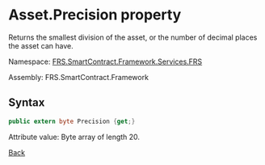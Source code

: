 # Asset.Precision property

Returns the smallest division of the asset, or the number of decimal places the asset can have.

Namespace: [FRS.SmartContract.Framework.Services.FRS](../../FRS.md)

Assembly: FRS.SmartContract.Framework

## Syntax

```c#
public extern byte Precision {get;}
```

Attribute value: Byte array of length 20.



[Back](../Asset.md)
